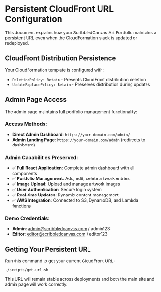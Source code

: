 # Persistent CloudFront URL Configuration

This document explains how your ScribbledCanvas Art Portfolio maintains a persistent URL even when the CloudFormation stack is updated or redeployed.

## CloudFront Distribution Persistence

Your CloudFormation template is configured with:
- `DeletionPolicy: Retain` - Prevents CloudFront distribution deletion
- `UpdateReplacePolicy: Retain` - Preserves distribution during updates

## Admin Page Access

The admin page maintains full portfolio management functionality:

### Access Methods:
- **Direct Admin Dashboard**: `https://your-domain.com/admin/` 
- **Admin Landing Page**: `https://your-domain.com/admin` (redirects to dashboard)

### Admin Capabilities Preserved:
- ✅ **Full React Application**: Complete admin dashboard with all components
- ✅ **Portfolio Management**: Add, edit, delete artwork entries
- ✅ **Image Upload**: Upload and manage artwork images  
- ✅ **User Authentication**: Secure login system
- ✅ **Real-time Updates**: Dynamic content management
- ✅ **AWS Integration**: Connected to S3, DynamoDB, and Lambda functions

### Demo Credentials:
- **Admin**: admin@scribbledcanvas.com / admin123
- **Editor**: editor@scribbledcanvas.com / editor123

## Getting Your Persistent URL

Run this command to get your current CloudFront URL:
```bash
./scripts/get-url.sh
```

This URL will remain stable across deployments and both the main site and admin page will work correctly.
